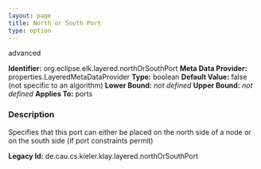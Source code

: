 ```yaml
---
layout: page
title: North or South Port
type: option
---
```

advanced

**Identifier:** org.eclipse.elk.layered.northOrSouthPort
**Meta Data Provider:** properties.LayeredMetaDataProvider
**Type:** boolean
**Default Value:**  false  (not specific to an algorithm)
**Lower Bound:** *not defined*
**Upper Bound:** *not defined*
**Applies To:** ports

### Description
Specifies that this port can either be placed on the north side of a node or on the south side (if port constraints permit)

**Legacy Id:** de.cau.cs.kieler.klay.layered.northOrSouthPort

